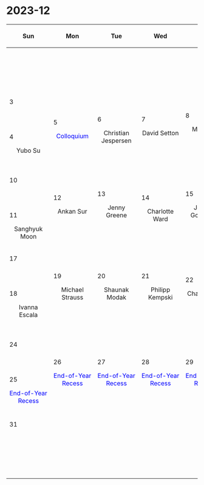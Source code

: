# 2023-12

|<div style='max-width:100px;width:100px'><p>Sun</p></div>|<div style='max-width:100px;width:100px'><p>Mon</p></div>|<div style='max-width:100px;width:100px'><p>Tue</p></div>|<div style='max-width:100px;width:100px'><p>Wed</p></div>|<div style='max-width:100px;width:100px'><p>Thu</p></div>|<div style='max-width:100px;width:100px'><p>Fri</p></div>|<div style='max-width:100px;width:100px'><p>Sat</p></div>|
|:-:|:-:|:-:|:-:|:-:|:-:|:-:|
|<p><br/><br/></p> |<p><br/><br/></p> |<p><br/><br/></p> |<p><br/><br/></p> |<p><br/><br/></p> |<p align='left'>1</p><p>Rajsekhar<br/> Mohapatra</p>|<p align='left'>2</p><p><br/><br/></p>
|<p align='left'>3</p><p><br/><br/></p><p align='left'>4</p><p>Yubo Su<br/><br/></p>|<p align='left'>5</p><span style='color:blue'>Colloquium</span><br/><br/>|<p align='left'>6</p><p>Christian<br/> Jespersen</p>|<p align='left'>7</p><p>David Setton<br/><br/></p>|<p align='left'>8</p><p>Minghao Guo<br/><br/></p>|<p align='left'>9</p><p><br/><br/></p>
|<p align='left'>10</p><p><br/><br/></p><p align='left'>11</p><p>Sanghyuk<br/> Moon</p>|<p align='left'>12</p><p>Ankan Sur<br/><br/></p>|<p align='left'>13</p><p>Jenny Greene<br/><br/></p>|<p align='left'>14</p><p>Charlotte<br/> Ward</p>|<p align='left'>15</p><p>Jeremy Goodman<br/><br/></p>|<p align='left'>16</p><p><br/><br/></p>
|<p align='left'>17</p><p><br/><br/></p><p align='left'>18</p><p>Ivanna Escala<br/><br/></p>|<p align='left'>19</p><p>Michael Strauss<br/><br/></p>|<p align='left'>20</p><p>Shaunak Modak<br/><br/></p>|<p align='left'>21</p><p>Philipp Kempski<br/><br/></p>|<p align='left'>22</p><p>Chang-Goo<br/> Kim</p>|<p align='left'>23</p><p><br/><br/></p>
|<p align='left'>24</p><p><br/><br/></p><p align='left'>25</p><span style='color:blue'>End-of-Year Recess</span><br/><br/>|<p align='left'>26</p><span style='color:blue'>End-of-Year Recess</span><br/><br/>|<p align='left'>27</p><span style='color:blue'>End-of-Year Recess</span><br/><br/>|<p align='left'>28</p><span style='color:blue'>End-of-Year Recess</span><br/><br/>|<p align='left'>29</p><span style='color:blue'>End-of-Year Recess</span><br/><br/>|<p align='left'>30</p><p><br/><br/></p>
|<p align='left'>31</p><p><br/><br/></p><p><br/><br/></p> |<p><br/><br/></p> |<p><br/><br/></p> |<p><br/><br/></p> |<p><br/><br/></p> |<p><br/><br/></p> |

